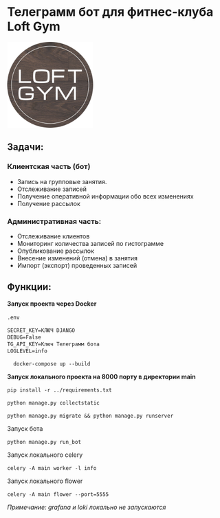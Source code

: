 <div class="header">
    <h1> Телеграмм бот для фитнес-клуба Loft Gym</h1>
    <img alt="лого" src="main/media/Новая папка/logo.jpg" width="200" height="200"/>
</div>
<div class="query">
    <h2>Задачи:</h2>
    <h3>Клиентская часть (бот)</h3>
    <ul>
        <li>Запись на групповые занятия.</li>
        <li>Отслеживание записей</li>
        <li>Получение оперативной информации обо всех изменениях</li>
        <li>Получение рассылок</li>
    </ul>
    <h3>Административная часть:</h3>
    <ul>
        <li>Отслеживание клиентов</li>
        <li>Мониторинг количества записей по гистограмме</li>
        <li>Опубликование рассылок</li>
        <li>Внесение изменений (отмена) в занятия</li>
        <li>Импорт (экспорт) проведенных записей</li>
    </ul>
</div>
<div class="func">
    <h2>Функции:</h2>
    <p><b>Запуск проекта через Docker</b></p>

`.env`
```dotenv
SECRET_KEY=КЛЮЧ DJANGO
DEBUG=False
TG_API_KEY=Ключ Телеграмм бота
LOGLEVEL=info
```

```shell
  docker-compose up --build
```
<p><b>Запуск локального проекта на 8000 порту в директории main</b></p>

```shell
pip install -r ../requirements.txt 
```

```shell
python manage.py collectstatic
```

```shell
python manage.py migrate && python manage.py runserver
```
<p>Запуск бота</p>

```shell
python manage.py run_bot
```

<p>Запуск локального celery</p>

```shell
celery -A main worker -l info
```
<p>Запуск локального flower</p>

```shell
celery -A main flower --port=5555
```
<i>Примечание: grafana и loki  локально не запускаются</i>

</div>
